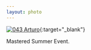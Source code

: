 ```yaml
---
layout: photo
---
```


[![043 Arturo](https://c1.staticflickr.com/1/533/20312012116_9884647e46_c.jpg)](https://www.flickr.com/photos/131440297@N08/20312012116/){:target="_blank"}

Mastered Summer Event.
